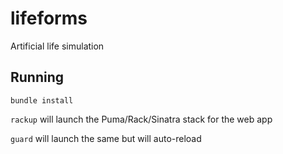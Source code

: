 # lifeforms
Artificial life simulation


## Running

`bundle install`

`rackup` will launch the Puma/Rack/Sinatra stack for the web app

`guard` will launch the same but will auto-reload